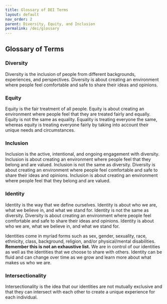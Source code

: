 ```yaml
---
title: Glossary of DEI Terms
layout: default
nav_order: 2
parent: Diversity, Equity, and Inclusion
permalink: /dei/glossary
---
```



## Glossary of Terms

### Diversity
Diversity is the inclusion of people from different backgrounds, experiences, and perspectives. Diversity is about creating an environment where people feel comfortable and safe to share their ideas and opinions.

### Equity
Equity is the fair treatment of all people. Equity is about creating an environment where people feel that they are treated fairly and equally. Equity is not the same as equality. Equality is treating everyone the same, whereas equity is treating everyone fairly by taking into account their unique needs and circumstances.

### Inclusion
Inclusion is the active, intentional, and ongoing engagement with diversity. Inclusion is about creating an environment where people feel that they belong and are valued. Inclusion is not the same as diversity. Diversity is about creating an environment where people feel comfortable and safe to share their ideas and opinions. Inclusion is about creating an environment where people feel that they belong and are valued.

### Identity
Identity is the way that we define ourselves. Identity is about who we are, what we believe in, and what we stand for. Identity is not the same as diversity. Diversity is about creating an environment where people feel comfortable and safe to share their ideas and opinions. Identity is about who we are, what we believe in, and what we stand for. 

Identities come in myriad forms such as sex, gender, sexuality, race, ethnicity, class, background, religion, and/or physical/mental disabilities. **Remember this is not an exhaustive list.** We are in control of our identities as well as the identities that we choose to share with others. Identity can be fluid and can change over time as we grow and learn more about what makes us who we are.

### Intersectionality
Intersectionality is the idea that our identities are not mutually exclusive and that they can intersect with each other to create a unique experience for each individual. 
